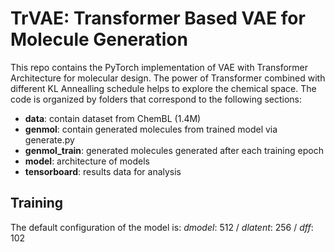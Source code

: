 # TrVAE: Transformer Based VAE for Molecule Generation

This repo contains the PyTorch implementation of VAE with Transformer Architecture for molecular design. The power of Transformer combined with different KL Annealling schedule helps to explore the chemical space. The code is organized by folders that correspond to the following sections: 
- **data**: contain dataset from ChemBL (1.4M)
- **genmol**: contain generated molecules from trained model via generate.py
- **genmol_train**: generated molecules generated after each training epoch
- **model**: architecture of models
- **tensorboard**: results data for analysis


## Training
The default configuration of the model is: _dmodel_: 512 / _dlatent_: 256 / _dff_: 102